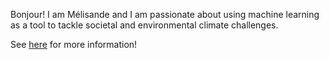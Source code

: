Bonjour! I am Mélisande and I am passionate about using machine learning as a tool to tackle societal and environmental climate challenges.

See [here](/about) for more information!